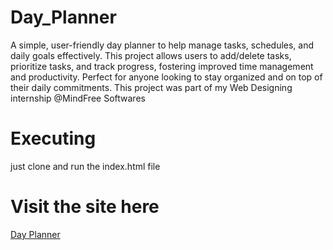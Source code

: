 # Day_Planner
A simple, user-friendly day planner to help manage tasks, schedules, and daily goals effectively. This project allows users to add/delete tasks, prioritize tasks, and track progress, fostering improved time management and productivity. Perfect for anyone looking to stay organized and on top of their daily commitments.
This project was part of my Web Designing internship @MindFree Softwares

# Executing
just clone and run the index.html file

# Visit the site here
[Day Planner](https://dayplanner-mki.vercel.app/)
